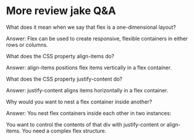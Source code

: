 # More review jake Q&A
What does it mean when we say that flex is a one-dimensional layout?

Answer: Flex can be used to create responsive, flexible containers in either rows or columns.

What does the CSS property align-items do?

Answer: align-items positions flex items vertically in a flex container.

What does the CSS property justify-content do?

Answer: justify-content aligns items horizontally in a flex container.

Why would you want to nest a flex container inside another?

Answer: You nest flex containers inside each other in two instances:

You want to control the contents of that div with justify-content or align-items.
You need a complex flex structure.

